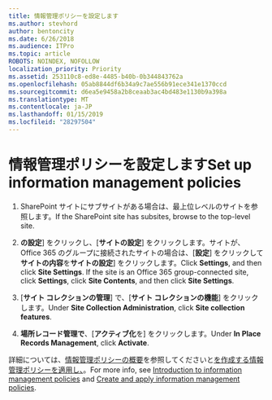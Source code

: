 ```yaml
---
title: 情報管理ポリシーを設定します
ms.author: stevhord
author: bentoncity
ms.date: 6/26/2018
ms.audience: ITPro
ms.topic: article
ROBOTS: NOINDEX, NOFOLLOW
localization_priority: Priority
ms.assetid: 253110c8-ed8e-4485-b40b-0b344843762a
ms.openlocfilehash: 05ab8844df6b34a9c7ae556b91ece341e1370ccd
ms.sourcegitcommit: d6ea5e9458a2b8ceaab3ac4bd483e1130b9a398a
ms.translationtype: MT
ms.contentlocale: ja-JP
ms.lasthandoff: 01/15/2019
ms.locfileid: "28297504"
---
```

# <a name="set-up-information-management-policies"></a><span data-ttu-id="fada9-102">情報管理ポリシーを設定します</span><span class="sxs-lookup"><span data-stu-id="fada9-102">Set up information management policies</span></span>

1. <span data-ttu-id="fada9-103">SharePoint サイトにサブサイトがある場合は、最上位レベルのサイトを参照します。</span><span class="sxs-lookup"><span data-stu-id="fada9-103">If the SharePoint site has subsites, browse to the top-level site.</span></span>
    
2. <span data-ttu-id="fada9-p101">**の設定**] をクリックし、[**サイトの設定**] をクリックします。サイトが、Office 365 のグループに接続されたサイトの場合は、[**設定**] をクリックして**サイトの内容**を**サイトの設定**] をクリックします。</span><span class="sxs-lookup"><span data-stu-id="fada9-p101">Click **Settings**, and then click **Site Settings**. If the site is an Office 365 group-connected site, click **Settings**, click **Site Contents**, and then click **Site Settings**.</span></span>
    
3. <span data-ttu-id="fada9-106">[**サイト コレクションの管理**] で、[**サイト コレクションの機能**] をクリックします。</span><span class="sxs-lookup"><span data-stu-id="fada9-106">Under **Site Collection Administration**, click **Site collection features**.</span></span>
    
4. <span data-ttu-id="fada9-107">**場所レコード管理で**、[**アクティブ化**を] をクリックします。</span><span class="sxs-lookup"><span data-stu-id="fada9-107">Under **In Place Records Management**, click **Activate**.</span></span>
    
<span data-ttu-id="fada9-108">詳細については、[情報管理ポリシーの概要](https://go.microsoft.com/fwlink/?linkid=404239)を参照してくださいと[を作成する情報管理ポリシーを適用し、](https://go.microsoft.com/fwlink/?linkid=2003916)。</span><span class="sxs-lookup"><span data-stu-id="fada9-108">For more info, see [Introduction to information management policies](https://go.microsoft.com/fwlink/?linkid=404239) and [Create and apply information management policies](https://go.microsoft.com/fwlink/?linkid=2003916).</span></span>
  

